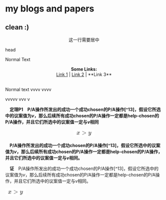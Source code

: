 # my blogs and papers

## clean :)

<center>这一行需要居中</center>

head

Normal Text

<p align="center">
  <b>Some Links:</b><br>
  <a href="#">Link 1</a> |
  <a href="#">Link 2</a> |
  **Link 3**
  <br><br>
</p>

Normal text
vvvv
vvvv


vvvvv
vvv
v

&emsp;**定理P1&emsp;P/A操作所发出的成功一个成功chosen的P/A操作[^13]，假设它所选中的议案值为$v$，那么后续所有成功chosen的P/A操作一定都是help-chosen的P/A操作，并且它们所选中的议案值一定与$v$相同**

<p align="center"> <img src="latex.png"></p>

&emsp;**P/A操作所发出的成功一个成功chosen的P/A操作[^13]，假设它所选中的议案值为$v$，那么后续所有成功chosen的P/A操作一定都是help-chosen的P/A操作，并且它们所选中的议案值一定与$v$相同。**

&emsp;**证**&emsp;P/A操作所发出的成功一个成功chosen的P/A操作[^13]，假设它所选中的议案值为$v$，那么后续所有成功chosen的P/A操作一定都是help-chosen的P/A操作，并且它们所选中的议案值一定与$v$相同。

![drawing](latex.png)
